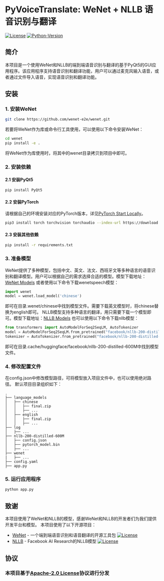# PyVoiceTranslate: WeNet + NLLB 语音识别与翻译

[![License](https://img.shields.io/badge/License-Apache%202.0-brightgreen.svg)](https://opensource.org/licenses/Apache-2.0)
[![Python-Version](https://img.shields.io/badge/Python-3.7%7C3.8-brightgreen)](https://github.com/Higasa-Yumetaka/PyVoiceTranslate)

## 简介

本项目是一个使用WeNet和NLLB的端到端语音识别与翻译的基于PyQt5的GUI应用程序。该应用程序支持语音识别和翻译功能，用户可以通过麦克风输入语音，或者通过文件导入语音，实现语音识别和翻译功能。

## 安装

### 1. 安装WeNet

```bash
git clone https://github.com/wenet-e2e/wenet.git
```

若要将WeNet作为库或命令行工具使用，可以使用以下命令安装WeNet：

```bash
cd wenet
pip install -e .
```

将WeNet作为库使用时，将其中的wenet目录拷贝到项目中即可。

### 2. 安装依赖

#### 2.1 安装PyQt5

```bash
pip install PyQt5
```

#### 2.2 安装PyTorch

请根据自己的环境安装对应的PyTorch版本，详见[PyTorch Start Locally](https://pytorch.org/get-started/locally/)。

```bash
pip3 install torch torchvision torchaudio --index-url https://download.pytorch.org/whl/cu121
```

#### 2.3 安装其他依赖

```bash
pip install -r requirements.txt
```

### 3. 准备模型

WeNet提供了多种模型，包括中文、英文、法文、西班牙文等多种语言的语音识别和翻译模型。用户可以根据自己的需求选择合适的模型。模型下载地址：[WeNet Models](https://github.com/wenet-e2e/wenet/blob/main/docs/pretrained_models.md)
或者使用以下命令下载wenetspeech模型：

```python
import wenet
model = wenet.load_model('chinese')
```

即可在目录.wenet/chinese中找到模型文件。需要下载英文模型时，将chinese替换为english即可。
NLLB模型支持多种语言的翻译，用只需要下载一个模型即可。模型下载地址：[NLLB Models](https://huggingface.co/facebook/nllb-200-distilled-600M)
也可以使用以下命令下载nllb模型：

```python
from transformers import AutoModelForSeq2SeqLM, AutoTokenizer
model = AutoModelForSeq2SeqLM.from_pretrained("facebook/nllb-200-distilled-600M")
tokenizer = AutoTokenizer.from_pretrained("facebook/nllb-200-distilled-600M")
```

即可在目录.cache/huggingface/facebook/nllb-200-distilled-600M中找到模型文件。

### 4. 修改配置文件

在config.json中修改模型路径，可将模型放入项目文件中，也可以使用绝对路径。
默认项目目录组织如下：

```
.
├── language_models
│   ├── chinese
│   │   ├── final.zip
│   │   ├── ...
│   ├── english
│   │   ├── final.zip
│   │   ├── ...
├── log
│   ├── ...
├── nllb-200-distilled-600M
│   ├── config.json
│   ├── pytorch_model.bin
│   ├── ...
├── wenet
|   ├── ...
├── config.yaml
├── app.py
```

### 5. 运行应用程序

```bash
python app.py
```

## 致谢

本项目使用了WeNet和NLLB的模型，感谢WeNet和NLLB的开发者们为我们提供开发平台和模型。
本项目使用了以下开源项目：

- [WeNet](https://github.com/wenet-e2e/wenet) - 一个端到端语音识别和语音翻译的开源工具包 [![License](https://img.shields.io/badge/License-Apache%202.0-brightgreen.svg)](https://github.com/wenet-e2e/wenet/blob/main/LICENSE)
- [NLLB](https://github.com/facebookresearch/fairseq/tree/nllb) - Facebook AI Research的NLLB模型 [![License](https://img.shields.io/badge/License-MIT%202.0-brightgreen.svg)](https://github.com/facebookresearch/fairseq/blob/nllb/LICENSE)

## 协议

### 本项目基于[Apache-2.0 License](https://www.apache.org/licenses/LICENSE-2.0)协议进行分发